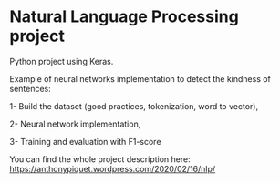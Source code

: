# Natural Language Processing project
 
Python project using Keras.

Example of neural networks implementation to detect the kindness of sentences:

1- Build the dataset (good practices, tokenization, word to vector),

2- Neural network implementation,

3- Training and evaluation with F1-score


You can find the whole project description here: https://anthonypiquet.wordpress.com/2020/02/16/nlp/